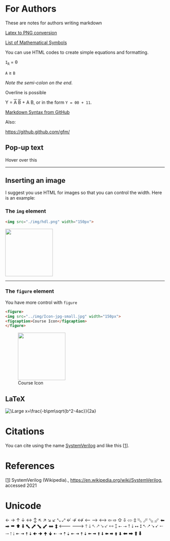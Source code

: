 [//]: # (This comment won't be rendered to the visitor!)

# For Authors
These are notes for authors writing markdown

[Latex to PNG conversion](http://www.latex2png.com/)

[List of Mathematical Symbols](https://en.wikipedia.org/wiki/List_of_mathematical_symbols)

You can use HTML codes to create simple equations and formatting.

`I`<sub>`R`</sub> = &theta;

`A` &geq; `B`

_Note the semi-colon on the end._

Overline is possible

Y = <span style="text-decoration:overline">A</span> <span style="text-decoration:overline">B</span> + A B, or in the form `Y = 00 + 11`.

[Markdown Syntax from GitHub](https://guides.github.com/features/mastering-markdown/)

Also:

https://github.github.com/gfm/

## Pop-up text
<p title="Hello World">Hover over this</p>

<hr>

## Inserting an image
I suggest you use HTML for images so that you can control the width. Here is an example:

### The `img` element
```HTML
<img src="./img/hdl.png" width="150px">
```
<img src="./img/hdl.png" width="150px">

<hr>

### The `figure` element
You have more control with `figure`

```HTML
<figure>
<img src="../img/Icon-jpg-small.jpg" width="150px">
<figcaption>Course Icon</figcaption>
</figure>
```

<figure>
<img src="../img/hdl.png" width="150px">
<figcaption>Course Icon</figcaption>
</figure>

## LaTeX

<img src="https://latex.codecogs.com/svg.latex?\Large&space;x=\frac{-b\pm\sqrt{b^2-4ac}}{2a}" title="\Large x=\frac{-b\pm\sqrt{b^2-4ac}}{2a}" />


# Citations
You can cite using the name [SystemVerilog][SysVerilog] and like this [[1]].

# References

[1]: https://en.wikipedia.org/wiki/SystemVerilog
[[1]] SystemVerilog (Wikipedia)., https://en.wikipedia.org/wiki/SystemVerilog, accessed 2021


[//]: # (Hidden references)

[Verilog]:   https://en.wikipedia.org/wiki/Verilog

[SysVerilog]: https://en.wikipedia.org/wiki/SystemVerilog


# Unicode

← → ↑ ↓
↔ ↕
↖ ↗ ↘ ↙
⤡ ⤢
↚ ↛ ↮
⟵ ⟶ ⟷
⇦ ⇨ ⇧ ⇩
⬄ ⇳
⬁ ⬀ ⬂ ⬃
⬅ ⮕ ➡ ⬆ ⬇
⬉ ⬈ ⬊ ⬋
⬌ ⬍
🡐 🡒 🡑 🡓
🡔 🡕 🡖 🡗
🡘 🡙
⭠ ⭢ ⭡ ⭣
⭤ ⭥
⭦ ⭧ ⭨ ⭩
🠀 🠂 🠁 🠃
🠄 🠆 🠅 🠇
🠈 🠊 🠉 🠋
🠠 🠢 🠡 🠣
🠤 🠦 🠥 🠧
🠨 🠪 🠩 🠫
🠬 🠮 🠭 🠯
🠰 🠲 🠱 🠳
